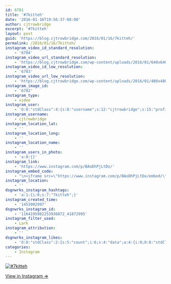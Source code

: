 ```yaml
---
id: 6781
title: '#7kitteh'
date: '2016-01-16T19:56:37-08:00'
author: cjtrowbridge
excerpt: '#7kitteh'
layout: post
guid: 'https://blog.cjtrowbridge.com/2016/01/16/7kitteh/'
permalink: /2016/01/16/7kitteh/
instagram_video_id_standard_resolution:
    - '6784'
instagram_video_url_standard_resolution:
    - 'https://blog.cjtrowbridge.com/wp-content/uploads/2016/01/640x640-video-1453002997.mp4'
instagram_video_id_low_resolution:
    - '6783'
instagram_video_url_low_resolution:
    - 'https://blog.cjtrowbridge.com/wp-content/uploads/2016/01/480x480-video-1453002997.mp4'
instagram_image_id:
    - '6782'
instagram_type:
    - video
instagram_user:
    - 'O:8:"stdClass":4:{s:8:"username";s:12:"cjtrowbridge";s:15:"profile_picture";s:109:"https://scontent.cdninstagram.com/hphotos-xta1/t51.2885-19/s150x150/12081186_1759494767611229_280555941_a.jpg";s:2:"id";s:8:"41872995";s:9:"full_name";s:13:"CJ Trowbridge";}'
instagram_username:
    - cjtrowbridge
instagram_location_lat:
    - ''
instagram_location_long:
    - ''
instagram_location_name:
    - ''
instagram_users_in_photo:
    - 'a:0:{}'
instagram_link:
    - 'https://www.instagram.com/p/BAoDhPjLtDo/'
instagram_embed_code:
    - "\n<iframe src=\"https://www.instagram.com/p/BAoDhPjLtDo/embed/\" width=\"612\" height=\"710\" frameborder=\"0\" scrolling=\"no\" allowtransparency=\"true\" class=\"insta-image-embed\"></iframe>\n"
instagram_location:
    - ''
dsgnwrks_instagram_hashtags:
    - 'a:1:{i:0;s:7:"7kitteh";}'
instagram_created_time:
    - '1453002997'
dsgnwrks_instagram_id:
    - '1164195982253936872_41872995'
instagram_filter_used:
    - Lark
instagram_attribution:
    - ''
dsgnwrks_instagram_likes:
    - 'O:8:"stdClass":2:{s:5:"count";i:6;s:4:"data";a:4:{i:0;O:8:"stdClass":4:{s:8:"username";s:12:"cjtrowbridge";s:15:"profile_picture";s:109:"https://scontent.cdninstagram.com/hphotos-xta1/t51.2885-19/s150x150/12081186_1759494767611229_280555941_a.jpg";s:2:"id";s:8:"41872995";s:9:"full_name";s:13:"CJ Trowbridge";}i:1;O:8:"stdClass":4:{s:8:"username";s:9:"typhoon54";s:15:"profile_picture";s:109:"https://scontent.cdninstagram.com/hphotos-xft1/t51.2885-19/s150x150/11850018_155983601410757_1034231574_a.jpg";s:2:"id";s:7:"5052629";s:9:"full_name";s:8:"Ty Lewis";}i:2;O:8:"stdClass":4:{s:8:"username";s:21:"anthony___christopher";s:15:"profile_picture";s:100:"https://scontent.cdninstagram.com/hphotos-xpf1/t51.2885-19/11078876_1569972113267538_546654529_a.jpg";s:2:"id";s:8:"48711966";s:9:"full_name";s:21:"Anthony Christopher S";}i:3;O:8:"stdClass":4:{s:8:"username";s:9:"nazghoul_";s:15:"profile_picture";s:109:"https://scontent.cdninstagram.com/hphotos-xta1/t51.2885-19/s150x150/12145273_506563332851490_1126825913_a.jpg";s:2:"id";s:8:"19523293";s:9:"full_name";s:4:"Jake";}}}'
categories:
    - Instagram
---
```


[![#7kitteh](https://blog.cjtrowbridge.com/wp-content/uploads/2016/01/1453002997-1-1.jpg)](https://www.instagram.com/p/BAoDhPjLtDo/)

[View in Instagram ⇒](https://www.instagram.com/p/BAoDhPjLtDo/)